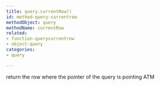 ```yaml
---
title: query.currentRow()
id: method-query-currentrow
methodObject: query
methodName: currentRow
related:
- function-querycurrentrow
- object-query
categories:
- query

---
```


return the row where the pointer of the query is pointing ATM
